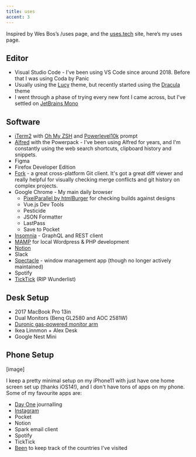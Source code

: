 ```yaml
---
title: uses
accent: 3
---
```


Inspired by Wes Bos’s /uses page, and the [uses.tech](https://uses.tech/) site, here’s my uses page.

## Editor

- Visual Studio Code - I've been using VS Code since around 2018. Before that I was using Coda by Panic
- Usually using the [Lucy](https://github.com/juliettepretot/lucy-vscode-theme) theme, but recently started using the [Dracula](https://draculatheme.com/visual-studio-code) theme
- I went through a phase of trying every new font I came across, but I've settled on [JetBrains Mono](https://www.jetbrains.com/lp/mono/)

## Software

- [iTerm2](https://www.iterm2.com/index.html) with [Oh My ZSH](https://github.com/ohmyzsh/ohmyzsh) and [Powerlevel10k](https://github.com/romkatv/powerlevel10k) prompt
- [Alfred](https://www.alfredapp.com/) with the Powerpack - I've been using Alfred for years, and I'm constantly using the web search shortcuts, clipboard history and snippets.
- Figma
- Firefox Developer Edition
- [Fork](https://git-fork.com/) - a great cross-platform Git client. It's got a great diff viewer and really helpful for visually checking merge conflicts and git history on complex projects.
- Google Chrome - My main daily browser
  - [PixelParallel by htmlBurger](https://chrome.google.com/webstore/detail/pixelparallel-by-htmlburg/iffnoibnepbcloaaagchjonfplimpkob?hl=en) for checking builds against designs
  - Vue.js Dev Tools
  - Pesticide
  - JSON Formatter
  - LastPass
  - Save to Pocket
- [Insomnia](https://insomnia.rest/) - GraphQL and REST client
- [MAMP](https://www.mamp.info/en/mac/) for local Wordpress & PHP development
- [Notion](https://www.notion.so/)
- Slack
- [Spectacle](https://www.spectacleapp.com/) - window management app (though no longer actively maintained)
- Spotify
- [TickTick](https://ticktick.com/) (RIP Wunderlist)

## Desk Setup

- 2017 MacBook Pro 13in
- Dual Monitors (Benq GL2580 and AOC 2581W)
- [Duronic gas-powered monitor arm](https://www.amazon.co.uk/gp/product/B07MHM3BVG/ref=ppx_yo_dt_b_asin_title_o06_s00?ie=UTF8&psc=1)
- Ikea Linnmon + Alex Desk
- Google Nest Mini

## Phone Setup

[image]

I keep a pretty minimal setup on my iPhone11 with just have one home screen set up (thanks iOS14!), and I don't have tons of apps on my phone. Some of my favourite apps are:

- [Day One](https://dayoneapp.com/) journalling
- [Instagram](https://www.instagram.com/the_astronaut/?hl=en)
- Pocket
- Notion
- Spark email client
- Spotify
- TickTick
- [Been](https://apps.apple.com/us/app/been/id680148327) to keep track of the countries I've visited
